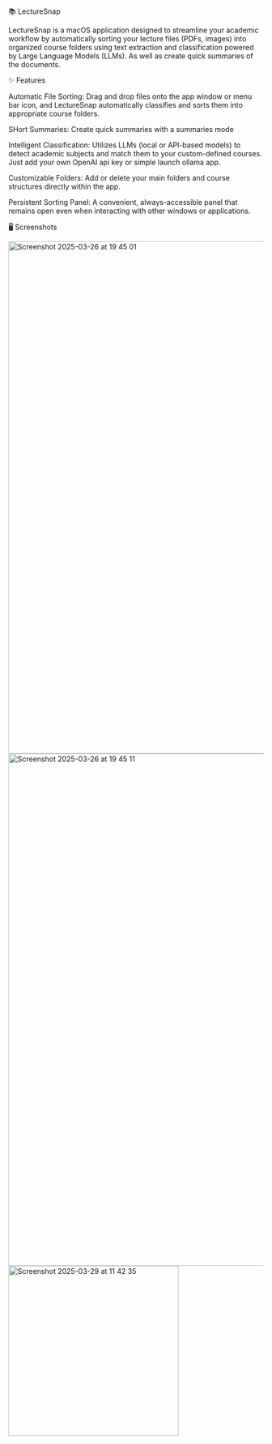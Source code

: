 📚 LectureSnap

LectureSnap is a  macOS application designed to streamline your academic workflow by automatically sorting your lecture files (PDFs, images) into organized course folders using  text extraction and classification powered by Large Language Models (LLMs). As well as create quick summaries of the documents.

✨ Features

Automatic File Sorting: Drag and drop files onto the app window or menu bar icon, and LectureSnap automatically classifies and sorts them into appropriate course folders.

SHort Summaries: Create quick summaries with a summaries mode

Intelligent Classification: Utilizes LLMs (local or API-based models) to detect academic subjects and match them to your custom-defined courses. Just add your own OpenAI api key or simple launch ollama app.

Customizable Folders: Add or delete your main folders and course structures directly within the app.

Persistent Sorting Panel: A convenient, always-accessible panel that remains open even when interacting with other windows or applications.

🖥️ Screenshots

<img width="1012" alt="Screenshot 2025-03-26 at 19 45 01" src="https://github.com/user-attachments/assets/fdb853b7-bb97-43e0-9481-c754ac0e095f" />

<img width="1012" alt="Screenshot 2025-03-26 at 19 45 11" src="https://github.com/user-attachments/assets/91d1f076-2708-445f-b5c9-fad5086917d9" />

<img width="336" alt="Screenshot 2025-03-29 at 11 42 35" src="https://github.com/user-attachments/assets/77ce52ab-07e0-4bd7-8e85-89aba5c2df50" />
